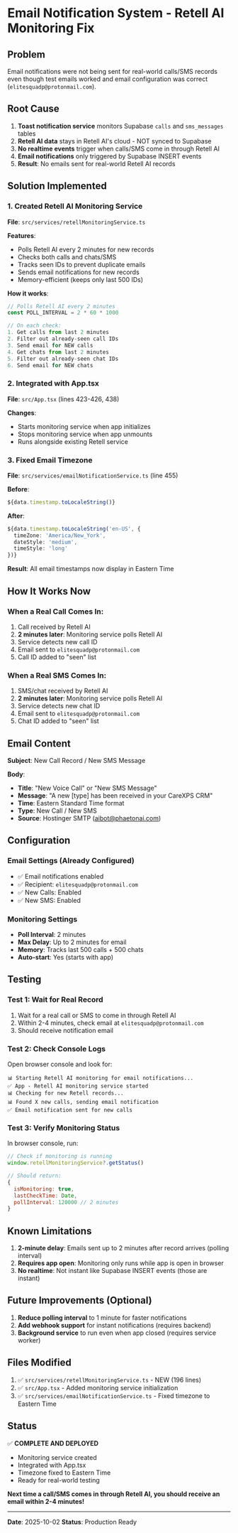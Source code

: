 # Email Notification System - Retell AI Monitoring Fix

## Problem

Email notifications were not being sent for real-world calls/SMS records even though test emails worked and email configuration was correct (`elitesquadp@protonmail.com`).

## Root Cause

1. **Toast notification service** monitors Supabase `calls` and `sms_messages` tables
2. **Retell AI data** stays in Retell AI's cloud - NOT synced to Supabase
3. **No realtime events** trigger when calls/SMS come in through Retell AI
4. **Email notifications** only triggered by Supabase INSERT events
5. **Result**: No emails sent for real-world Retell AI records

## Solution Implemented

### 1. Created Retell AI Monitoring Service
**File**: `src/services/retellMonitoringService.ts`

**Features**:
- Polls Retell AI every 2 minutes for new records
- Checks both calls and chats/SMS
- Tracks seen IDs to prevent duplicate emails
- Sends email notifications for new records
- Memory-efficient (keeps only last 500 IDs)

**How it works**:
```typescript
// Polls Retell AI every 2 minutes
const POLL_INTERVAL = 2 * 60 * 1000

// On each check:
1. Get calls from last 2 minutes
2. Filter out already-seen call IDs
3. Send email for NEW calls
4. Get chats from last 2 minutes
5. Filter out already-seen chat IDs
6. Send email for NEW chats
```

### 2. Integrated with App.tsx
**File**: `src/App.tsx` (lines 423-426, 438)

**Changes**:
- Starts monitoring service when app initializes
- Stops monitoring service when app unmounts
- Runs alongside existing Retell service

### 3. Fixed Email Timezone
**File**: `src/services/emailNotificationService.ts` (line 455)

**Before**:
```typescript
${data.timestamp.toLocaleString()}
```

**After**:
```typescript
${data.timestamp.toLocaleString('en-US', {
  timeZone: 'America/New_York',
  dateStyle: 'medium',
  timeStyle: 'long'
})}
```

**Result**: All email timestamps now display in Eastern Time

## How It Works Now

### When a Real Call Comes In:
1. Call received by Retell AI
2. **2 minutes later**: Monitoring service polls Retell AI
3. Service detects new call ID
4. Email sent to `elitesquadp@protonmail.com`
5. Call ID added to "seen" list

### When a Real SMS Comes In:
1. SMS/chat received by Retell AI
2. **2 minutes later**: Monitoring service polls Retell AI
3. Service detects new chat ID
4. Email sent to `elitesquadp@protonmail.com`
5. Chat ID added to "seen" list

## Email Content

**Subject**: New Call Record / New SMS Message

**Body**:
- **Title**: "New Voice Call" or "New SMS Message"
- **Message**: "A new [type] has been received in your CareXPS CRM"
- **Time**: Eastern Standard Time format
- **Type**: New Call / New SMS
- **Source**: Hostinger SMTP (aibot@phaetonai.com)

## Configuration

### Email Settings (Already Configured)
- ✅ Email notifications enabled
- ✅ Recipient: `elitesquadp@protonmail.com`
- ✅ New Calls: Enabled
- ✅ New SMS: Enabled

### Monitoring Settings
- **Poll Interval**: 2 minutes
- **Max Delay**: Up to 2 minutes for email
- **Memory**: Tracks last 500 calls + 500 chats
- **Auto-start**: Yes (starts with app)

## Testing

### Test 1: Wait for Real Record
1. Wait for a real call or SMS to come in through Retell AI
2. Within 2-4 minutes, check email at `elitesquadp@protonmail.com`
3. Should receive notification email

### Test 2: Check Console Logs
Open browser console and look for:
```
📊 Starting Retell AI monitoring for email notifications...
✅ App - Retell AI monitoring service started
📊 Checking for new Retell records...
📊 Found X new calls, sending email notification
✅ Email notification sent for new calls
```

### Test 3: Verify Monitoring Status
In browser console, run:
```javascript
// Check if monitoring is running
window.retellMonitoringService?.getStatus()

// Should return:
{
  isMonitoring: true,
  lastCheckTime: Date,
  pollInterval: 120000 // 2 minutes
}
```

## Known Limitations

1. **2-minute delay**: Emails sent up to 2 minutes after record arrives (polling interval)
2. **Requires app open**: Monitoring only runs while app is open in browser
3. **No realtime**: Not instant like Supabase INSERT events (those are instant)

## Future Improvements (Optional)

1. **Reduce polling interval** to 1 minute for faster notifications
2. **Add webhook support** for instant notifications (requires backend)
3. **Background service** to run even when app closed (requires service worker)

## Files Modified

1. ✅ `src/services/retellMonitoringService.ts` - NEW (196 lines)
2. ✅ `src/App.tsx` - Added monitoring service initialization
3. ✅ `src/services/emailNotificationService.ts` - Fixed timezone to Eastern Time

## Status

✅ **COMPLETE AND DEPLOYED**

- Monitoring service created
- Integrated with App.tsx
- Timezone fixed to Eastern Time
- Ready for real-world testing

**Next time a call/SMS comes in through Retell AI, you should receive an email within 2-4 minutes!**

---

**Date**: 2025-10-02
**Status**: Production Ready
